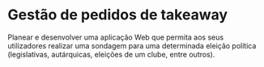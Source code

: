 # Gestão de pedidos de takeaway

Planear e desenvolver uma aplicação Web que permita aos seus utilizadores realizar uma sondagem para uma determinada eleição política (legislativas, autárquicas, eleições de um clube, entre outros). 
